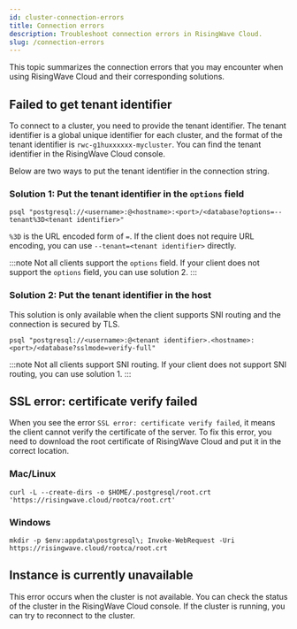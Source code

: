 ```yaml
---
id: cluster-connection-errors
title: Connection errors
description: Troubleshoot connection errors in RisingWave Cloud.
slug: /connection-errors
---
```

This topic summarizes the connection errors that you may encounter when using RisingWave Cloud and their corresponding solutions.

## Failed to get tenant identifier

To connect to a cluster, you need to provide the tenant identifier. The tenant identifier is a global unique identifier for each cluster, and the format of the tenant identifier is `rwc-g1huxxxxxx-mycluster`. You can find the tenant identifier in the RisingWave Cloud console.

Below are two ways to put the tenant identifier in the connection string.

### Solution 1: Put the tenant identifier in the `options` field

```shell
psql "postgresql://<username>:@<hostname>:<port>/<database?options=--tenant%3D<tenant identifier>"
```

`%3D` is the URL encoded form of `=`. If the client does not require URL encoding, you can use `--tenant=<tenant identifier>` directly.

:::note
Not all clients support the `options` field. If your client does not support the `options` field, you can use solution 2.
:::

### Solution 2: Put the tenant identifier in the host

This solution is only available when the client supports SNI routing and the connection is secured by TLS. 

```shell
psql "postgresql://<username>:@<tenant identifier>.<hostname>:<port>/<database?sslmode=verify-full"
```

:::note
Not all clients support SNI routing. If your client does not support SNI routing, you can use solution 1.
:::

## SSL error: certificate verify failed

When you see the error `SSL error: certificate verify failed`, it means the client cannot verify the certificate of the server. To fix this error, you need to download the root certificate of RisingWave Cloud and put it in the correct location.

### Mac/Linux

```shell
curl -L --create-dirs -o $HOME/.postgresql/root.crt 'https://risingwave.cloud/rootca/root.crt'
```

### Windows

```shell
mkdir -p $env:appdata\postgresql\; Invoke-WebRequest -Uri https://risingwave.cloud/rootca/root.crt
```

## Instance is currently unavailable

This error occurs when the cluster is not available. You can check the status of the cluster in the RisingWave Cloud console. If the cluster is running, you can try to reconnect to the cluster.
